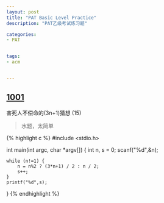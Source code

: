 ```yaml
---
layout: post
title: "PAT Basic Level Practice"
description: "PAT乙级考试练习题"

categories:
- PAT


tags:
- acm 


---
```


## [1001]
害死人不偿命的(3n+1)猜想 (15)

> 水题，太简单

{% highlight c %}
#include <stdio.h>

int main(int argc, char *argv[]) 
{
    int n, s = 0;
    scanf("%d",&n);

    while (n!=1) {
        n = n%2 ? (3*n+1) / 2 : n / 2;
        s++;
    }
    printf("%d",s);
}
{% endhighlight %}

[1001]:http://www.patest.cn/contests/pat-b-practise/1001
